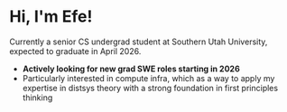 # Hi, I'm Efe!

Currently a senior CS undergrad student at Southern Utah University, expected to graduate in April 2026.  

- **Actively looking for new grad SWE roles starting in 2026**  
- Particularly interested in compute infra, which as a way to apply my expertise in distsys theory with a strong foundation in first principles thinking
